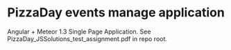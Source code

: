 # PizzaDay events manage application
Angular + Meteor 1.3 Single Page Application. See PizzaDay_JSSolutions_test_assignment.pdf in repo root.
